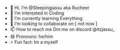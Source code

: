 - 👋 Hi, I’m @Sleepingjassu
 aka Rucheer
- 👀 I’m interested in Coding 
- 🌱 I’m currently learning Everything 
- 💞️ I’m looking to collaborate on [ not now ]
- 📫 How to reach me Dm me on discord @itzjassu_
- 😄 Pronouns: he/him
- ⚡ Fun fact: Im a myself 

<!---
Sleepingjassu/Sleepingjassu is a ✨ special ✨ repository because its `README.md` (this file) appears on your GitHub profile.
You can click the Preview link to take a look at your changes.
--->
